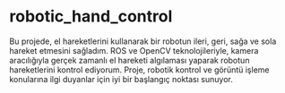 # robotic_hand_control
Bu projede, el hareketlerini kullanarak bir robotun ileri, geri, sağa ve sola hareket etmesini sağladım. ROS ve OpenCV teknolojileriyle, kamera aracılığıyla gerçek zamanlı el hareketi algılaması yaparak robotun hareketlerini kontrol ediyorum. Proje, robotik kontrol ve görüntü işleme konularına ilgi duyanlar için iyi bir başlangıç noktası sunuyor.
